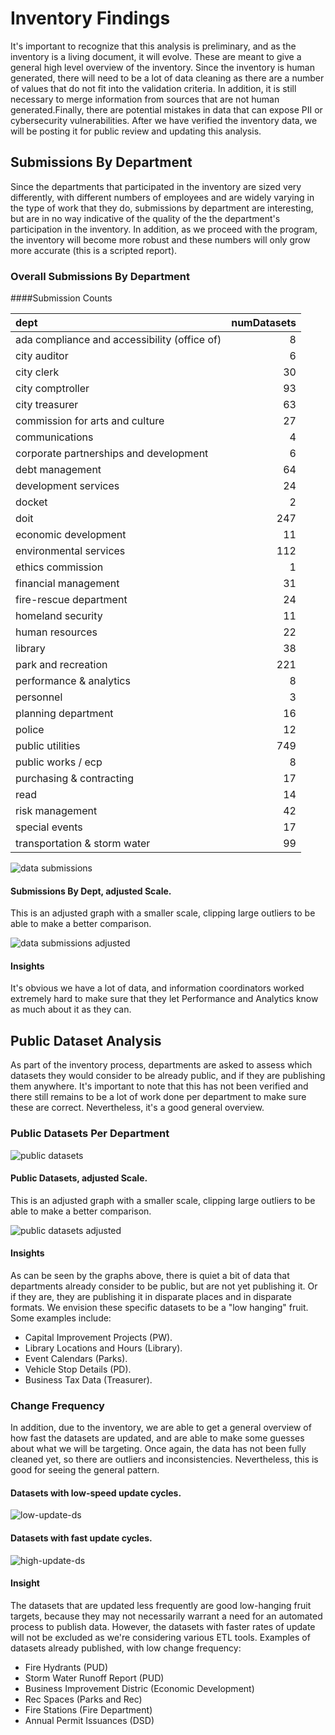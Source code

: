 # Inventory Findings
It's important to recognize that this analysis is preliminary, and as the inventory is a living document, it will evolve.  These are meant to give a general high level overview of the inventory.  Since the inventory is human generated, there will need to be a lot of data cleaning as there are a number of values that do not fit into the validation criteria.  In addition, it is still necessary to merge information from sources that are not human generated.Finally, there are potential mistakes in data that can expose PII or cybersecurity vulnerabilities. After we have verified the inventory data, we will be posting it for public review and updating this analysis.

## Submissions By Department
Since the departments that participated in the inventory are sized very differently, with different numbers of employees and are widely varying in the type of work that they do, submissions by department are interesting, but are in no way indicative of the quality of the the department's participation in the inventory.  In addition, as we proceed with the program, the inventory will become more robust and these numbers will only grow more accurate (this is a scripted report).

### Overall Submissions By Department
####Submission Counts

|dept                                         | numDatasets|
|:--------------------------------------------|-----------:|
|ada compliance and accessibility (office of) |           8|
|city auditor                                 |           6|
|city clerk                                   |          30|
|city comptroller                             |          93|
|city treasurer                               |          63|
|commission for arts and culture              |          27|
|communications                               |           4|
|corporate partnerships and development       |           6|
|debt management                              |          64|
|development services                         |          24|
|docket                                       |           2|
|doit                                         |         247|
|economic development                         |          11|
|environmental services                       |         112|
|ethics commission                            |           1|
|financial management                         |          31|
|fire-rescue department                       |          24|
|homeland security                            |          11|
|human resources                              |          22|
|library                                      |          38|
|park and recreation                          |         221|
|performance & analytics                      |           8|
|personnel                                    |           3|
|planning department                          |          16|
|police                                       |          12|
|public utilities                             |         749|
|public works / ecp                           |           8|
|purchasing & contracting                     |          17|
|read                                         |          14|
|risk management                              |          42|
|special events                               |          17|
|transportation & storm water                 |          99|

![data submissions](../assets/chart/databydeptg.png) 

#### Submissions By Dept, adjusted Scale.
This is an adjusted graph with a smaller scale, clipping large outliers to be able to make a better comparison.

![data submissions adjusted](../assets/chart/databydeptgn.png) 

#### Insights
It's obvious we have a lot of data, and information coordinators worked extremely hard to make sure that they let Performance and Analytics know as much about it as they can.  

## Public Dataset Analysis
As part of the inventory process, departments are asked to assess which datasets they would consider to be already public, and if they are publishing them anywhere.  It's important to note that this has not been verified and there still remains to be a lot of work done per department to make sure these are correct. Nevertheless, it's a good general overview.

### Public Datasets Per Department

![public datasets](../assets/chart/pubdsg.png) 

#### Public Datasets, adjusted Scale.
This is an adjusted graph with a smaller scale, clipping large outliers to be able to make a better comparison.

![public datasets adjusted](../assets/chart/pubdsgn.png) 

#### Insights
As can be seen by the graphs above, there is quiet a bit of data that departments already consider to be public, but are not yet publishing it.  Or if they are, they are publishing it in disparate places and in disparate formats.  We envision these specific datasets to be a "low hanging" fruit.  Some examples include: 
* Capital Improvement Projects (PW).
* Library Locations and Hours (Library).
* Event Calendars (Parks).
* Vehicle Stop Details (PD).
* Business Tax Data (Treasurer).

### Change Frequency
In addition, due to the inventory, we are able to get a general overview of how fast the datasets are updated, and are able to make some guesses about what we will be targeting. Once again, the data has not been fully cleaned yet, so there are outliers and inconsistencies.  Nevertheless, this is good for seeing the general pattern. 

#### Datasets with low-speed update cycles.
![low-update-ds](../assets/chart/pubdsc.png) 

#### Datasets with fast update cycles.
![high-update-ds](../assets/chart/pubdsco.png) 

#### Insight
The datasets that are updated less frequently are good low-hanging fruit targets, because they may not necessarily warrant a need for an automated process to publish data.  However, the datasets with faster rates of update will not be excluded as we're considering various ETL tools.  Examples of datasets already published, with low change frequency:
* Fire Hydrants (PUD)
* Storm Water Runoff Report (PUD)
* Business Improvement Distric (Economic Development)
* Rec Spaces (Parks and Rec)
* Fire Stations (Fire Department)
* Annual Permit Issuances (DSD)
